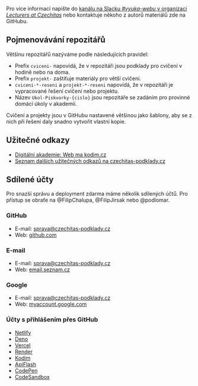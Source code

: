 Pro více informací napište do [kanálu na Slacku _#vyuka-webu_ v organizaci 
_Lecturers at Czechitas_](https://lecturersczechitas.slack.com/archives/C040LE8JZA4) nebo kontaktuje někoho z autorů materiálů zde na GitHubu.

## Pojmenovávání repozitářů

Většinu repozitářů nazýváme podle následujících pravidel:

- Prefix `cviceni-` napovídá, že v repozitáři jsou podklady pro cvičení v hodině nebo na doma.
- Prefix `projekt-` zaštiťuje materiály pro větší cvičení.
- `cviceni-*-reseni` a `projekt-*-reseni` napovídá, že v repozitáři je vypracované řešení cvičení nebo projektu.
- Název `Ukol-Piskvorky-{cislo}` jsou repozitáře se zadáním pro provinné domácí úkoly v akademii.

Cvičení a projekty jsou v GitHubu nastavené většinou jako šablony, aby se z nich při řešení daly snadno vytvořit vlastní kopie.

## Užitečné odkazy

- [Digitální akademie: Web ma kodim.cz](https://kodim.cz/kurzy/daweb)
- [Seznam dalších užitečných odkazů na czechitas-podklady.cz](https://czechitas-podklady.cz/)

## Sdílené účty

Pro snazší správu a deployment zdarma máme několik sdílených účtů. Pro přístup se obraťe na @FilipChalupa, @FilipJirsak nebo @podlomar.

### GitHub

- E-mail: sprava@czechitas-podklady.cz
- Web: [github.com](https://github.com/)

### E-mail

- E-mail: sprava@czechitas-podklady.cz
- Web: [email.seznam.cz](https://email.seznam.cz/)

### Google

- E-mail: sprava@czechitas-podklady.cz
- Web: [myaccount.google.com](https://myaccount.google.com/)

### Účty s přihlášením přes GitHub

- [Netlify](https://app.netlify.com/)
- [Deno](https://dash.deno.com/)
- [Vercel](https://vercel.com/)
- [Render](https://dashboard.render.com/)
- [Kodim](https://kodim.cz/)
- [ApiFlash](https://apiflash.com/)
- [CodePen](https://codepen.io/)
- [CodeSandbox](https://codesandbox.io/)
